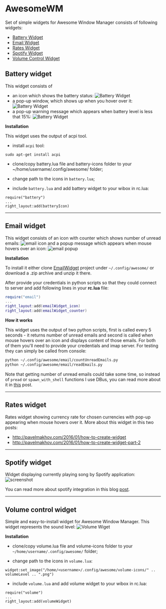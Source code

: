 # AwesomeWM

Set of simple widgets for Awesome Window Manager consists of following widgets:

 - [Battery Widget](https://github.com/streetturtle/AwesomeWM#battery-widget)
 - [Email Widget](https://github.com/streetturtle/AwesomeWM#email-widget)
 - [Rates Widget](https://github.com/streetturtle/AwesomeWM#rates-widget)
 - [Spotify Widget](https://github.com/streetturtle/AwesomeWM#spotify-widget)
 - [Volume Control Widget](https://github.com/streetturtle/AwesomeWM#volume-control-widget)

## Battery widget

This widget consists of

 - an icon which shows the battery status: ![Battery Widget](https://raw.githubusercontent.com/streetturtle/AwesomeWM/master/BatteryWidget/batWid1.png)
 - a pop-up window, which shows up when you hover over it: ![Battery Widget](https://raw.githubusercontent.com/streetturtle/AwesomeWM/master/BatteryWidget/batWid2.png)
 - a pop-up warning message which appears when battery level is less that 15%: ![Battery Widget](https://raw.githubusercontent.com/streetturtle/AwesomeWM/master/BatteryWidget/batWid3.png)

**Installation**

This widget uses the output of acpi tool.
- install `acpi` tool:
```
sudo apt-get install acpi
```
- clone/copy battery.lua file and battery-icons folder to your ~/home/username/.config/awesome/ folder;

- change path to the icons in `battery.lua`;

- include `battery.lua` and add battery widget to your wibox in rc.lua:
```
require("battery")
...
right_layout:add(batteryIcon)
```

---

## Email widget

This widget consists of an icon with counter which shows number of unread emails: ![email icon](https://raw.githubusercontent.com/streetturtle/AwesomeWM/master/EmailWidget/emailWidgetScrnsht.png)
and a popup message which appears when mouse hovers over an icon: ![email popup](https://raw.githubusercontent.com/streetturtle/AwesomeWM/master/EmailWidget/emailWidgetScrnsht2.png)

**Installation**

To install it either clone [EmailWidget](https://github.com/streetturtle/AwesomeWM/tree/master/EmailWidget) project under `~/.config/awesome/` or download a .zip archive and unzip it there.

After provide your credentials in python scripts so that they could connect to server and add following lines in your **rc.lua** file:

```lua
require("email")
...
right_layout:add(emailWidget_icon)
right_layout:add(emailWidget_counter)
```

**How it works**

This widget uses the output of two python scripts, first is called every 5 seconds - it returns number of unread emails and second is called when mouse hovers over an icon and displays content of those emails. For both of them you'll need to provide your credentials and imap server. For testing they can simply be called from console:

``` bash
python ~/.config/awesome/email/countUnreadEmails.py
python ~/.config/awesome/email/readEmails.py
```

Note that getting number of unread emails could take some time, so instead of `pread` or `spawn_with_shell` functions I use DBus, you can read more about it in [this](http://pavelmakhov.com/2015/09/fix-awesome-freezes) post.

---

## Rates widget

Rates widget showing currency rate for chosen currencies with pop-up appearing when mouse hovers over it.
More about this widget in this two posts:
 - http://pavelmakhov.com/2016/01/how-to-create-widget
 - http://pavelmakhov.com/2016/01/how-to-create-widget-part-2  

---

## Spotify widget

Widget displaying currently playing song by Spotify application:
![screenshot](https://raw.githubusercontent.com/streetturtle/AwesomeWM/master/Spotify/screenshot.png)

You can read more about spotify integration in this blog [post]( http://pavelmakhov.com/2016/02/awesome-wm-spotify).

---

## Volume control widget

Simple and easy-to-install widget for Awesome Window Manager.
This widget represents the sound level: ![Volume Wiget](https://github.com/streetturtle/AwesomeWM/raw/master/VolumeWidget/volWid.png)

**Installation**

- clone/copy volume.lua file and volume-icons folder to your `~/home/username/.config/awesome/` folder;

- change path to the icons in `volume.lua`:

```
widget:set_image("/home/<username>/.config/awesome/volume-icons/" .. volumeLevel .. ".png")
```

- include `volume.lua` and add volume widget to your wibox in rc.lua:

```
require("volume")
...
right_layout:add(volumeWidget)
```
